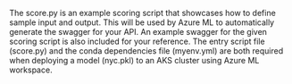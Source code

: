 The score.py is an example scoring script that showcases how to define sample input and output. This will be used by Azure ML to automatically generate the swagger for your API. An example swagger for the given scoring script is also included for your reference. The entry script file (score.py) and the conda dependencies file (myenv.yml) are both required when deploying a model (nyc.pkl) to an AKS cluster using Azure ML workspace.
